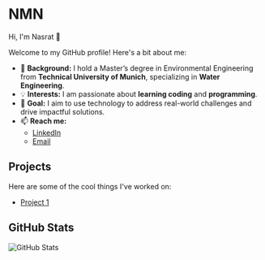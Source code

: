 # NMN
Hi, I'm Nasrat 👋

Welcome to my GitHub profile! Here's a bit about me:

- 🌱 **Background:** I hold a Master’s degree in Environmental Engineering  
  from **Technical University of Munich**, specializing in **Water Engineering**.
- 💡 **Interests:** I am passionate about **learning coding** and **programming**.
- 🚀 **Goal:** I aim to use technology to address real-world challenges and  
  drive impactful solutions.
- 📫 **Reach me:** 
  - [LinkedIn](https://www.linkedin.com/in/nasratmaiwand/)
  - [Email](mailto:nasratmaiwand@gmail.com)

## Projects

Here are some of the cool things I've worked on:

- [Project 1](https://github.com/nasratmn/project1)

## GitHub Stats

![GitHub Stats](https://github-readme-stats.vercel.app/api?username=nasratmn&show_icons=true&hide=contribs,issues&theme=radical)

